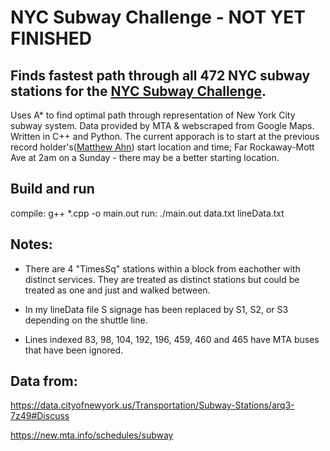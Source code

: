 # NYC Subway Challenge - NOT YET FINISHED

## Finds fastest path through all 472 NYC subway stations for the [NYC Subway Challenge](https://en.wikipedia.org/wiki/Subway_Challenge).
Uses A* to find optimal path through representation of New York City subway system. Data provided by MTA & webscraped from Google Maps. Written in C++ and Python. The current apporach is to start at the previous record holder's([Matthew Ahn](https://en.wikipedia.org/wiki/Matthew_Ahn)) start location and time; Far Rockaway-Mott Ave at 2am on a Sunday - there may be a better starting location.


## Build and run

compile:		g++ *.cpp -o main.out
run:			./main.out data.txt lineData.txt


## Notes:

* There are 4 "TimesSq" stations within a block from eachother with distinct services. They are treated as distinct stations but could be treated as one and just and walked between.
* In my lineData file S signage has been replaced by S1, S2, or S3 depending on the shuttle line.

* Lines indexed 83, 98, 104, 192, 196, 459, 460 and 465 have MTA buses that have been ignored.



## Data from:

https://data.cityofnewyork.us/Transportation/Subway-Stations/arq3-7z49#Discuss

https://new.mta.info/schedules/subway
